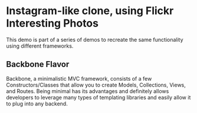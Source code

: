 # Instagram-like clone, using Flickr Interesting Photos

This demo is part of a series of demos to recreate the same functionality using different frameworks.

## Backbone Flavor

Backbone, a minimalistic MVC framework, consists of a few Constructors/Classes that allow you to create Models, Collections, Views, and Routes.  Being minimal has its advantages and definitely allows developers to leverage many types of templating libraries and easily allow it to plug into any backend.  
